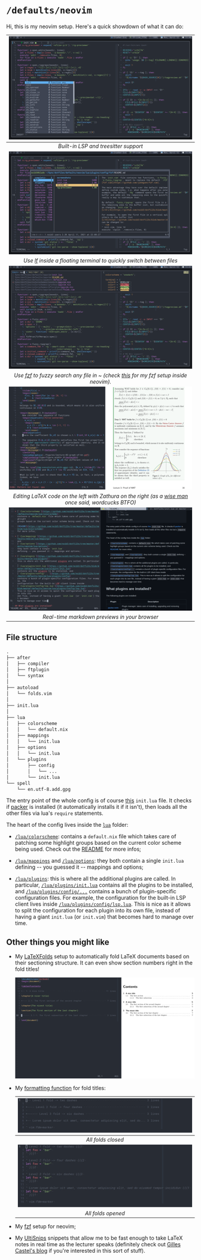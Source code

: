 # `/defaults/neovim`

Hi, this is my neovim setup. Here's a quick showdown of what it can do:

| ![lsp-treesitter](./screenshots/2021-04-12@15:40:08.png) |
|:--:|
| *Built-in LSP and treesitter support* |
| ![lf-floaterm](./screenshots/2021-04-12@15:40:29.png) |
| *Use [lf](https://github.com/gokcehan/lf) inside a floating terminal to quickly switch between files* |
| ![fuzzy-edit](./screenshots/2021-04-12@15:41:09.png) |
| *Use [fzf](https://github.com/junegunn/fzf/blob/master/README-VIM.md) to fuzzy search any file in ~ (check [this](https://github.com/noib3/dotfil3s/tree/master/defaults/neovim/lua/plugins/config/fzf) for my fzf setup inside neovim).* |
| ![latex-zathura](./screenshots/2021-04-12@16:52:53.png) |
| *Editing LaTeX code on the left with Zathura on the right (as a [wise man](https://www.youtube.com/watch?v=Mphdtdv2_xs) once said, wordcucks BTFO)* |
| ![markdown-preview](./screenshots/2021-04-12@16:48:58.png) |
| *Real-time markdown previews in your browser* |

## File structure

```
.
├── after
│   ├── compiler
│   ├── ftplugin
│   └── syntax
│  
├── autoload
│   └── folds.vim
│  
├── init.lua
│  
├── lua
│   ├── colorscheme
│   │   └── default.nix
│   ├── mappings
│   │   └── init.lua
│   ├── options
│   │   └── init.lua
│   └── plugins
│       ├── config
│       │   └── ...
│       └── init.lua
└── spell
    └── en.utf-8.add.gpg
```

The entry point of the whole config is of course
[this](https://github.com/noib3/dotfil3s/blob/master/defaults/neovim/init.lua)
`init.lua` file. It checks if
[packer](https://github.com/wbthomason/packer.nvim) is installed (it
automatically installs it if it isn't), then loads all the other files via
lua's `require` statements.

The heart of the config lives inside the
[`lua`](https://github.com/noib3/dotfil3s/tree/master/defaults/neovim/lua)
folder:

* [`/lua/colorscheme`](https://github.com/noib3/dotfil3s/tree/master/defaults/neovim/lua/colorscheme):
  contains a `default.nix` file which takes care of patching some highlight
  groups based on the current color scheme being used. Check out the
  [README](https://github.com/noib3/dotfil3s/tree/master/defaults/neovim/lua/colorscheme)
  for more infos;

* [`/lua/mappings`](https://github.com/noib3/dotfil3s/tree/master/defaults/neovim/lua/mappings)
  and
  [`/lua/options`](https://github.com/noib3/dotfil3s/tree/master/defaults/neovim/lua/options):
  they both contain a single `init.lua`
  defining -- you guessed it -- mappings and options;

* [`/lua/plugins`](https://github.com/noib3/dotfil3s/tree/master/defaults/neovim/lua/plugins):
  this is where all the additional plugins are called. In particular,
  [`/lua/plugins/init.lua`](https://github.com/noib3/dotfil3s/blob/master/defaults/neovim/lua/plugins/init.lua)
  contains all the plugins to be installed, and
  [`/lua/plugins/config/...`](https://github.com/noib3/dotfil3s/tree/master/defaults/neovim/lua/plugins/config)
  contains a bunch of plugin-specific configuration files. For example, the
  configuration for the built-in LSP client lives inside
  [`/lua/plugins/config/lsp.lua`](https://github.com/noib3/dotfil3s/blob/master/defaults/neovim/lua/plugins/config/lsp.lua).
  This is nice as it allows to split the configuration for each plugin into its
  own file, instead of having a giant `init.lua` (or `init.vim`) that becomes
  hard to manage over time.

## Other things you might like

* My
  [LaTeXFolds](https://github.com/noib3/dotfil3s/tree/master/defaults/neovim/after/ftplugin/tex)
  setup to automatically fold LaTeX documents based on their sectioning
  structure. It can even show section numbers right in the fold titles!

  ![latex-folds](./after/ftplugin/tex/screenshots/2021-04-11@17:37:07.png)

* My [formatting
  function](https://github.com/noib3/dotfil3s/tree/master/defaults/neovim/autoload/)
  for fold titles:

  | ![all-folds-closed](./autoload/screenshots/2021-04-11@19:04:59.png) |
  |:--:|
  | *All folds closed* |
  | ![all-folds-opened](./autoload/screenshots/2021-04-11@18:39:14.png) |
  | *All folds opened* |

* My
  [fzf](https://github.com/noib3/dotfil3s/tree/master/defaults/neovim/lua/plugins/config/fzf)
  setup for neovim;

* My
  [UltiSnips](https://github.com/noib3/dotfil3s/blob/master/defaults/neovim/lua/plugins/config/snippets/sources/tex.snippets)
  snippets that allow me to be fast enough to take LaTeX notes in real time as
  the lecturer speaks (definitely check out [Gilles Castel's
  blog](https://castel.dev/) if you're interested in this sort of stuff).
